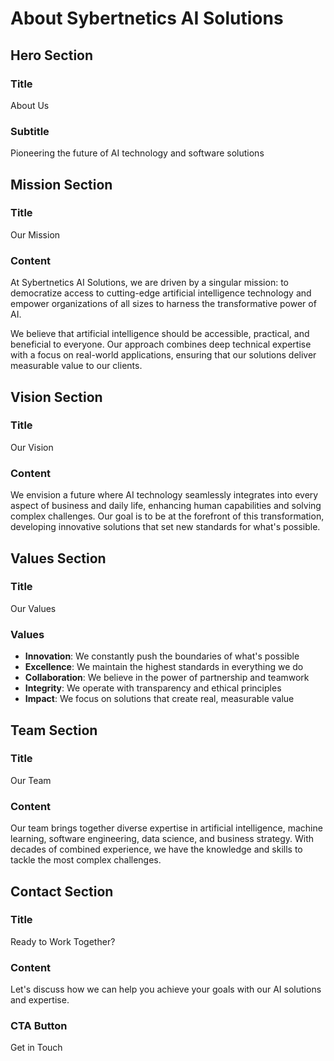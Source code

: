 # About Sybertnetics AI Solutions

## Hero Section
### Title
About Us

### Subtitle
Pioneering the future of AI technology and software solutions

## Mission Section
### Title
Our Mission

### Content
At Sybertnetics AI Solutions, we are driven by a singular mission: to democratize access to cutting-edge artificial intelligence technology and empower organizations of all sizes to harness the transformative power of AI.

We believe that artificial intelligence should be accessible, practical, and beneficial to everyone. Our approach combines deep technical expertise with a focus on real-world applications, ensuring that our solutions deliver measurable value to our clients.

## Vision Section
### Title
Our Vision

### Content
We envision a future where AI technology seamlessly integrates into every aspect of business and daily life, enhancing human capabilities and solving complex challenges. Our goal is to be at the forefront of this transformation, developing innovative solutions that set new standards for what's possible.

## Values Section
### Title
Our Values

### Values
- **Innovation**: We constantly push the boundaries of what's possible
- **Excellence**: We maintain the highest standards in everything we do
- **Collaboration**: We believe in the power of partnership and teamwork
- **Integrity**: We operate with transparency and ethical principles
- **Impact**: We focus on solutions that create real, measurable value

## Team Section
### Title
Our Team

### Content
Our team brings together diverse expertise in artificial intelligence, machine learning, software engineering, data science, and business strategy. With decades of combined experience, we have the knowledge and skills to tackle the most complex challenges.

## Contact Section
### Title
Ready to Work Together?

### Content
Let's discuss how we can help you achieve your goals with our AI solutions and expertise.

### CTA Button
Get in Touch 
